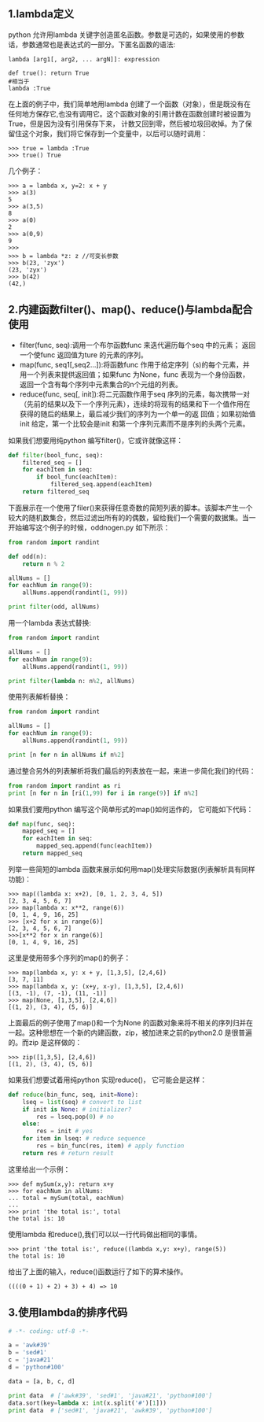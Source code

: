 ## 1.lambda定义
python 允许用lambda 关键字创造匿名函数。参数是可选的，如果使用的参数话，参数通常也是表达式的一部分。下匿名函数的语法:

    lambda [arg1[, arg2, ... argN]]: expression

    def true(): return True
    #相当于
    lambda :True

在上面的例子中，我们简单地用lambda 创建了一个函数（对象），但是既没有在任何地方保存它,也没有调用它。这个函数对象的引用计数在函数创建时被设置为True，但是因为没有引用保存下来， 计数又回到零，然后被垃圾回收掉。为了保留住这个对象，我们将它保存到一个变量中，以后可以随时调用：

    >>> true = lambda :True
    >>> true() True

几个例子：

    >>> a = lambda x, y=2: x + y
    >>> a(3)
    5
    >>> a(3,5)
    8
    >>> a(0)
    2
    >>> a(0,9)
    9
    >>>
    >>> b = lambda *z: z //可变长参数
    >>> b(23, 'zyx')
    (23, 'zyx')
    >>> b(42)
    (42,)

## 2.内建函数filter()、map()、reduce()与lambda配合使用

- filter(func, seq):调用一个布尔函数func 来迭代遍历每个seq 中的元素； 返回一个使func 返回值为ture 的元素的序列。
- map(func, seq1[,seq2...]):将函数func 作用于给定序列（s)的每个元素，并用一个列表来提供返回值；如果func 为None，func 表现为一个身份函数，返回一个含有每个序列中元素集合的n个元组的列表。
- reduce(func, seq[, init]):将二元函数作用于seq 序列的元素，每次携带一对（先前的结果以及下一个序列元素），连续的将现有的结果和下一个值作用在获得的随后的结果上，最后减少我们的序列为一个单一的返 回值；如果初始值init 给定，第一个比较会是init 和第一个序列元素而不是序列的头两个元素。

如果我们想要用纯python 编写filter()，它或许就像这样：
```python
def filter(bool_func, seq):
    filtered_seq = []
    for eachItem in seq:
        if bool_func(eachItem):
            filtered_seq.append(eachItem)
    return filtered_seq
```

下面展示在一个使用了filer()来获得任意奇数的简短列表的脚本。该脚本产生一个较大的随机数集合，然后过滤出所有的的偶数，留给我们一个需要的数据集。当一开始编写这个例子的时候，oddnogen.py 如下所示：
```python
from random import randint

def odd(n):
    return n % 2

allNums = []
for eachNum in range(9):
    allNums.append(randint(1, 99))

print filter(odd, allNums)
```

用一个lambda 表达式替换:
```python
from random import randint

allNums = []
for eachNum in range(9):
    allNums.append(randint(1, 99))

print filter(lambda n: n%2, allNums)
```

使用列表解析替换：
```python
from random import randint

allNums = []
for eachNum in range(9):
    allNums.append(randint(1, 99))

print [n for n in allNums if n%2]
```

通过整合另外的列表解析将我们最后的列表放在一起，来进一步简化我们的代码：
```python
from random import randint as ri
print [n for n in [ri(1,99) for i in range(9)] if n%2]
```

如果我们要用python 编写这个简单形式的map()如何运作的， 它可能如下代码：
```python
def map(func, seq):
    mapped_seq = []
    for eachItem in seq:
        mapped_seq.append(func(eachItem))
    return mapped_seq
```

列举一些简短的lambda 函数来展示如何用map()处理实际数据(列表解析具有同样功能)：

    >>> map((lambda x: x+2), [0, 1, 2, 3, 4, 5])
    [2, 3, 4, 5, 6, 7]
    >>> map(lambda x: x**2, range(6))
    [0, 1, 4, 9, 16, 25]
    >>> [x+2 for x in range(6)]
    [2, 3, 4, 5, 6, 7]
    >>>[x**2 for x in range(6)]
    [0, 1, 4, 9, 16, 25]

这里是使用带多个序列的map()的例子：

    >>> map(lambda x, y: x + y, [1,3,5], [2,4,6])
    [3, 7, 11]
    >>> map(lambda x, y: (x+y, x-y), [1,3,5], [2,4,6])
    [(3, -1), (7, -1), (11, -1)]
    >>> map(None, [1,3,5], [2,4,6])
    [(1, 2), (3, 4), (5, 6)]

上面最后的例子使用了map()和一个为None 的函数对象来将不相关的序列归并在一起。这种思想在一个新的内建函数，zip，被加进来之前的python2.0 是很普遍的。而zip 是这样做的：

    >>> zip([1,3,5], [2,4,6])
    [(1, 2), (3, 4), (5, 6)]

如果我们想要试着用纯python 实现reduce()， 它可能会是这样：
```python
def reduce(bin_func, seq, init=None):
    lseq = list(seq) # convert to list
    if init is None: # initializer?
        res = lseq.pop(0) # no
    else:
        res = init # yes
    for item in lseq: # reduce sequence
        res = bin_func(res, item) # apply function
    return res # return result
```

这里给出一个示例：

    >>> def mySum(x,y): return x+y
    >>> for eachNum in allNums:
    ... total = mySum(total, eachNum)
    ...
    >>> print 'the total is:', total
    the total is: 10


使用lambda 和reduce(),我们可以以一行代码做出相同的事情。

    >>> print 'the total is:', reduce((lambda x,y: x+y), range(5))
    the total is: 10

给出了上面的输入，reduce()函数运行了如下的算术操作。

    ((((0 + 1) + 2) + 3) + 4) => 10

## 3.使用lambda的排序代码
```python
# -*- coding: utf-8 -*-

a = 'awk#39'
b = 'sed#1'
c = 'java#21'
d = 'python#100'

data = [a, b, c, d]

print data  # ['awk#39', 'sed#1', 'java#21', 'python#100']
data.sort(key=lambda x: int(x.split('#')[1]))
print data  # ['sed#1', 'java#21', 'awk#39', 'python#100']
```
